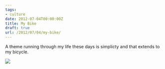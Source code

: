 ```yaml
---
tags:
- culture
date: 2012-07-04T00:00:00Z
title: My Bike 
draft: true
url: /2012/07/04/my-bike/
---
```


A theme running through my life these days is simplicty and that extends to my bicycle. 
<div class="photo" style="max-width:800px;margin:auto;">
<img src="/assets/img/uploads/2012/07/20120704-160125.jpg" />
	</div>


